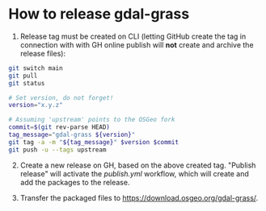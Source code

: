 # How to release gdal-grass

1. Release tag must be created on CLI (letting GitHub create the tag in
   connection with with GH online publish will **not** create and archive
   the release files):

```bash
git switch main
git pull
git status

# Set version, do not forget!
version="x.y.z"

# Assuming 'upstream' points to the OSGeo fork
commit=$(git rev-parse HEAD)
tag_message="gdal-grass ${version}"
git tag -a -m "${tag_message}" $version $commit
git push -u --tags upstream
```

2. Create a new release on GH, based on the above created tag. "Publish release"
   will activate the *publish.yml* workflow, which will create and add the
   packages to the release.

3. Transfer the packaged files to https://download.osgeo.org/gdal-grass/.

